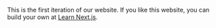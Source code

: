 This is the first iteration of our website. If you like this website, you can build your own at [Learn Next.js](https://nextjs.org/learn).
